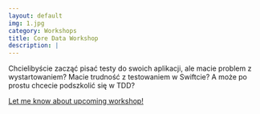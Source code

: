```yaml
---
layout: default
img: 1.jpg
category: Workshops
title: Core Data Workshop
description: |
---
```


Chcielibyście zacząć pisać testy do swoich aplikacji, ale macie problem z wystartowaniem? Macie trudność z testowaniem w Swiftcie? A może po prostu chcecie podszkolić się w TDD?

<a href="#" class="btn btn-info" role="button">Let me know about upcoming workshop!</a>
